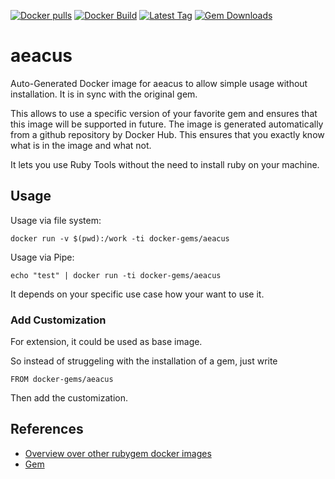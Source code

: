 [![Docker pulls](https://img.shields.io/docker/pulls/rubygem/aeacus.svg)](https://hub.docker.com/r/rubygem/aeacus/)
[![Docker Build](https://img.shields.io/docker/automated/rubygem/aeacus.svg)](https://hub.docker.com/r/rubygem/aeacus/)
[![Latest Tag](https://img.shields.io/github/tag/docker-rubygem/aeacus.svg)](https://hub.docker.com/r/rubygem/aeacus/)
[![Gem Downloads](https://img.shields.io/gem/dt/aeacus.svg)](https://rubygems.org/gems/aeacus/)
# aeacus

Auto-Generated Docker image for aeacus to allow simple usage without installation.
It is in sync with the original gem.

This allows to use a specific version of your favorite gem and ensures that this image will be supported in future.
The image is generated automatically from a github repository by Docker Hub.
This ensures that you exactly know what is in the image and what not.

It lets you use Ruby Tools without the need to install ruby on your machine.

## Usage

Usage via file system:

`docker run -v $(pwd):/work -ti docker-gems/aeacus`

Usage via Pipe:

`echo "test" | docker run -ti docker-gems/aeacus`

It depends on your specific use case how your want to use it.

### Add Customization

For extension, it could be used as base image.

So instead of struggeling with the installation of a gem, just write

`FROM docker-gems/aeacus`

Then add the customization.

## References

 - [Overview over other rubygem docker images](https://github.com/thinkbot/docker-rubygem)
 - [Gem](https://rubygems.org/gems/aeacus/)
